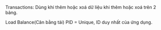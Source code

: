 Transactions: Dùng khi thêm hoặc xoá dữ liệu khi thêm hoặc xoá trên 2 bảng. 

Load Balance(Cân bằng tải)
PID = Unique, ID duy nhất của ứng dụng. 